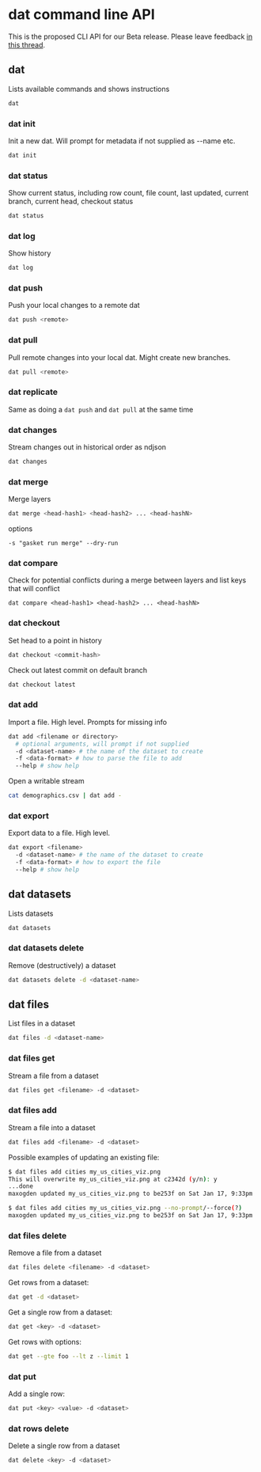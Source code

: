 # dat command line API

This is the proposed CLI API for our Beta release. Please leave feedback [in this thread](https://github.com/maxogden/dat/issues/195).

## dat

Lists available commands and shows instructions

```bash
dat
```

### dat init

Init a new dat. Will prompt for metadata if not supplied as --name etc.

```bash
dat init
```

### dat status

Show current status, including row count, file count, last updated, current branch, current head, checkout status

```bash
dat status
```

### dat log

Show history

```bash
dat log
```

### dat push

Push your local changes to a remote dat

```bash
dat push <remote>
```

### dat pull

Pull remote changes into your local dat. Might create new branches.

```bash
dat pull <remote>
```

### dat replicate

Same as doing a `dat push` and `dat pull` at the same time

### dat changes

Stream changes out in historical order as ndjson

```bash
dat changes
```

### dat merge

Merge layers

```bash
dat merge <head-hash1> <head-hash2> ... <head-hashN>
```

options

```
-s "gasket run merge" --dry-run
```

### dat compare

Check for potential conflicts during a merge between layers and list keys that will conflict

```
dat compare <head-hash1> <head-hash2> ... <head-hashN>
```

### dat checkout

Set head to a point in history

```bash
dat checkout <commit-hash>
```

Check out latest commit on default branch

```bash
dat checkout latest
```

### dat add

Import a file. High level. Prompts for missing info

```bash
dat add <filename or directory>
  # optional arguments, will prompt if not supplied
  -d <dataset-name> # the name of the dataset to create
  -f <data-format> # how to parse the file to add
  --help # show help
```

Open a writable stream

```bash
cat demographics.csv | dat add -
```

### dat export

Export data to a file. High level.

```bash
dat export <filename>
  -d <dataset-name> # the name of the dataset to create
  -f <data-format> # how to export the file
  --help # show help
```

## dat datasets

Lists datasets

```bash
dat datasets
```

### dat datasets delete

Remove (destructively) a dataset

```bash
dat datasets delete -d <dataset-name>
```

## dat files

List files in a dataset

```bash
dat files -d <dataset-name>
```

### dat files get

Stream a file from a dataset

```bash
dat files get <filename> -d <dataset>
```

### dat files add

Stream a file into a dataset

```bash
dat files add <filename> -d <dataset>
```

Possible examples of updating an existing file:

```bash
$ dat files add cities my_us_cities_viz.png
This will overwrite my_us_cities_viz.png at c2342d (y/n): y
...done
maxogden updated my_us_cities_viz.png to be253f on Sat Jan 17, 9:33pm
```

```bash
$ dat files add cities my_us_cities_viz.png --no-prompt/--force(?)
maxogden updated my_us_cities_viz.png to be253f on Sat Jan 17, 9:33pm
```

### dat files delete

Remove a file from a dataset

```bash
dat files delete <filename> -d <dataset>
```

Get rows from a dataset:

```bash
dat get -d <dataset>
```

Get a single row from a dataset:

```bash
dat get <key> -d <dataset>
```

Get rows with options:

```bash
dat get --gte foo --lt z --limit 1
```

### dat put

Add a single row:

```bash
dat put <key> <value> -d <dataset>
```

### dat rows delete

Delete a single row from a dataset

```bash
dat delete <key> -d <dataset>
```
